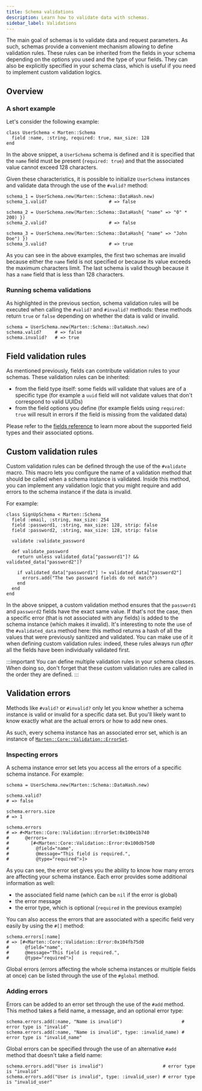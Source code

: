 ```yaml
---
title: Schema validations
description: Learn how to validate data with schemas.
sidebar_label: Validations
---
```


The main goal of schemas is to validate data and request parameters. As such, schemas provide a convenient mechanism allowing to define validation rules. These rules can be inherited from the fields in your schema depending on the options you used and the type of your fields. They can also be explicitly specified in your schema class, which is useful if you need to implement custom validation logics.


## Overview

### A short example

Let's consider the following example:

```crystal
class UserSchema < Marten::Schema
  field :name, :string, required: true, max_size: 128
end
```

In the above snippet, a `UserSchema` schema is defined and it is specified that the `name` field must be present (`required: true`) and that the associated value cannot exceed 128 characters.

Given these characteristics, it is possible to initialize `UserSchema` instances and validate data through the use of the `#valid?` method:

```crystal
schema_1 = UserSchema.new(Marten::Schema::DataHash.new)
schema_1.valid?                       # => false

schema_2 = UserSchema.new(Marten::Schema::DataHash{ "name" => "0" * 200) })
schema_2.valid?                       # => false

schema_3 = UserSchema.new(Marten::Schema::DataHash{ "name" => "John Doe") })
schema_3.valid?                       # => true
```

As you can see in the above examples, the first two schemas are invalid because either the `name` field is not specified or because its value exceeds the maximum characters limit. The last schema is valid though because it has a `name` field that is less than 128 characters.

### Running schema validations

As highlighted in the previous section, schema validation rules will be executed when calling the `#valid?` and `#invalid?` methods: these methods return `true` or `false` depending on whether the data is valid or invalid.

```crystal
schema = UserSchema.new(Marten::Schema::DataHash.new)
schema.valid?     # => false
schema.invalid?   # => true
```

## Field validation rules

As mentioned previously, fields can contribute validation rules to your schemas. These validation rules can be inherited:

* from the field type itself: some fields will validate that values are of a specific type (for example a `uuid` field will not validate values that don't correspond to valid UUIDs)
* from the field options you define (for example fields using `required: true` will result in errors if the field is missing from the validated data)

Please refer to the [fields reference](./reference/fields) to learn more about the supported field types and their associated options.

## Custom validation rules

Custom validation rules can be defined through the use of the `#validate` macro. This macro lets you configure the name of a validation method that should be called when a schema instance is validated. Inside this method, you can implement any validation logic that you might require and add errors to the schema instance if the data is invalid.

For example:

```crystal
class SignUpSchema < Marten::Schema
  field :email, :string, max_size: 254
  field :password1, :string, max_size: 128, strip: false
  field :password2, :string, max_size: 128, strip: false

  validate :validate_password

  def validate_password
    return unless validated_data["password1"]? && validated_data["password2"]?

    if validated_data["password1"] != validated_data["password2"]
      errors.add("The two password fields do not match")
    end
  end
end
```

In the above snippet, a custom validation method ensures that the `password1` and `password2` fields have the exact same value. If that's not the case, then a specific error (that is not associated with any fields) is added to the schema instance (which makes it invalid). It's interesting to note the use of the `#validated_data` method here: this method returns a hash of all the values that were previously sanitized and validated. You can make use of it when defining custom validation rules: indeed, these rules always run _after_ all the fields have been individually validated first.

:::important
You can define multiple validation rules in your schema classes. When doing so, don't forget that these custom validation rules are called in the order they are defined.
:::

## Validation errors

Methods like `#valid?` or `#invalid?` only let you know whether a schema instance is valid or invalid for a specific data set. But you'll likely want to know exactly what are the actual errors or how to add new ones.

As such, every schema instance has an associated error set, which is an instance of [`Marten::Core::Validation::ErrorSet`](pathname:///api/0.2/Marten/Core/Validation/ErrorSet.html).

### Inspecting errors

A schema instance error set lets you access all the errors of a specific schema instance. For example:

```crystal
schema = UserSchema.new(Marten::Schema::DataHash.new)

schema.valid?
# => false

schema.errors.size
# => 1

schema.errors
# => #<Marten::Core::Validation::ErrorSet:0x100e1b740
#      @errors=
#        [#<Marten::Core::Validation::Error:0x100db75d0
#          @field="name",
#          @message="This field is required.",
#          @type="required">]>
```

As you can see, the error set gives you the ability to know how many errors are affecting your schema instance. Each error provides some additional information as well:

* the associated field name (which can be `nil` if the error is global)
* the error message
* the error type, which is optional (`required` in the previous example)

You can also access the errors that are associated with a specific field very easily by using the `#[]` method:

```crystal
schema.errors[:name]
# => [#<Marten::Core::Validation::Error:0x104fb75d0
#      @field="name",
#      @message="This field is required.",
#      @type="required">]
```

Global errors (errors affecting the whole schema instances or multiple fields at once) can be listed through the use of the `#global` method.

### Adding errors

Errors can be added to an error set through the use of the `#add` method. This method takes a field name, a message, and an optional error type:

```crystal
schema.errors.add(:name, "Name is invalid")                      # error type is "invalid"
schema.errors.add(:name, "Name is invalid", type: :invalid_name) # error type is "invalid_name"
```

Global errors can be specified through the use of an alternative `#add` method that doesn't take a field name:

```crystal
schema.errors.add("User is invalid")                      # error type is "invalid"
schema.errors.add("User is invalid", type: :invalid_user) # error type is "invalid_user"
```
